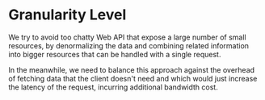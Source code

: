 Granularity Level
=================

We try to avoid too chatty Web API that expose a large number of small resources, by denormalizing the data and combining related information into bigger resources that can be handled with a single request.

In the meanwhile, we need to balance this approach against the overhead of fetching data that the client doesn't need and which would just increase the latency of the request, incurring additional bandwidth cost.

